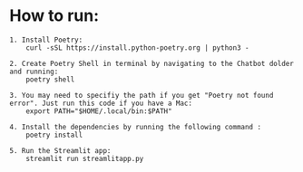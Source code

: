# How to run:
    1. Install Poetry:
        curl -sSL https://install.python-poetry.org | python3 -

    2. Create Poetry Shell in terminal by navigating to the Chatbot dolder and running:
        poetry shell

    3. You may need to specifiy the path if you get "Poetry not found error". Just run this code if you have a Mac:
        export PATH="$HOME/.local/bin:$PATH"

    4. Install the dependencies by running the following command : 
        poetry install
    
    5. Run the Streamlit app:
        streamlit run streamlitapp.py 

 